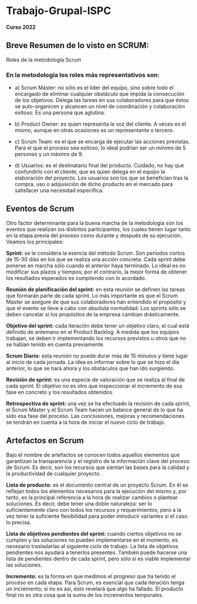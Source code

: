 # Trabajo-Grupal-ISPC
**Curso 2022** 

## Breve Resumen de lo visto en SCRUM:

Roles de la metodología Scrum

### En la metodología los roles más representativos son:

- a) Scrum Máster: no sólo es el líder del equipo, sino sobre todo el encargado de eliminar cualquier obstáculo que impida la consecución de los objetivos. Delega  las tareas en sus colaboradores para que éstos se auto-organicen y alcancen un nivel de coordinación y colaboración exitoso. Es una persona que aglutina.

- b) Product Owner: es quien representa la voz del cliente. A veces es el mismo, aunque en otras ocasiones es un representante o tercero.

- c) Scrum Team: es el que se encarga de ejecutar las acciones previstas. Para el que el proceso sea exitoso, lo ideal podrían ser un mínimo de 5 personas y un máximo de 9.

- d) Usuarios: es el destinatario final del producto. Cuidado, no hay que confundirlo con el cliente, que es quien delega en el equipo la elaboración del proyecto. Los usuarios son los que se benefician tras la compra, uso o adquisición de dicho producto en el mercado para satisfacer una necesidad específica.

## Eventos de Scrum

Otro factor determinante para la buena marcha de la metodología son los eventos que realizan los distintos participantes, los cuales tienen lugar tanto en la etapa previa del proceso como durante y después de su ejecución. Veamos los principales:

**Sprint:** se le considera la esencia del método Scrum. Son períodos cortos de 15-30 días en los que se realiza una acción concreta. Cada sprint debe ponerse en marcha sólo cuando el anterior haya terminado. Lo ideal es no modificar sus plazos y tiempos; por el contrario, la mejor forma de obtener los resultados esperados es cumpliendo con lo acordado.

**Reunión de planificación del sprint:** en esta reunión se definen las tareas que formarán parte de cada sprint. Lo más importante es que el Scrum Máster se asegure de que sus colaboradores han entendido el propósito y que el evento se lleve a cabo con absoluta normalidad. Los sprints sólo se deben cancelar si los propósitos de la empresa cambian drásticamente.

**Objetivo del sprint:** cada iteración debe tener un objetivo claro, el cual está definido de antemano en el Product Backlog. A medida que los equipos trabajan, se deben ir implementando los recursos previstos u otros que no se habían tenido en cuenta previamente.

**Scrum Diario:** esta reunión no puede durar más de 15 minutos y tiene lugar al inicio de cada jornada. La idea es informar sobre lo que se hizo el día anterior, lo que se hará ahora y los obstáculos que han ido surgiendo.

**Revisión de sprint:** es una especie de valoración que se realiza al final de cada sprint. El objetivo no es otro que inspeccionar el incremento de esa fase en concreto y los resultados obtenidos.

**Retrospectiva de sprint:** una vez se ha efectuado la revisión de cada sprint, el Scrum Máster y el Scrum Team hacen un balance general de lo que ha sido esa fase del proceso. Las conclusiones, mejoras y recomendaciones se tendrán en cuenta a la hora de iniciar el nuevo ciclo de trabajo.


## Artefactos en Scrum

Bajo el nombre de artefactos se conocen todos aquellos elementos que garantizan la transparencia y el registro de la información clave del proceso de Scrum. Es decir, son los recursos que sientan las bases para la calidad y la productividad de cualquier proyecto.

**Lista de producto:** es el documento central de un proyecto Scrum. En él se reflejan todos los elementos necesarios para la ejecución del mismo y, por tanto, es la principal referencia a la hora de realizar cambios o plantear soluciones. Es decir, debe tener una doble naturaleza: ser lo suficientemente claro con todos los recursos y requerimientos, pero a la vez tener la suficiente flexibilidad para poder introducir variantes si el caso lo precisa.

**Lista de objetivos pendientes del sprint:** cuando ciertos objetivos no se cumplen y las soluciones no pueden implementarse en el momento, es necesario trasladarlas al siguiente ciclo de trabajo. La lista de objetivos pendientes nos ayudará a tenerlos presentes. También puede hacerse una lista de pendientes dentro de cada sprint, pero sólo si es viable implementar las soluciones.

**Incremento:** es la forma en que medimos el progreso que ha tenido el proceso en cada etapa. Para Scrum, es esencial que cada iteración tenga un incremento; si no es así, esto revelará que algo ha fallado. El producto final no es otra cosa que la suma de los incrementos temporales.
